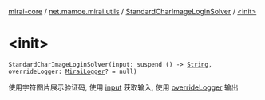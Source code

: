 [mirai-core](../../index.md) / [net.mamoe.mirai.utils](../index.md) / [StandardCharImageLoginSolver](index.md) / [&lt;init&gt;](./-init-.md)

# &lt;init&gt;

`StandardCharImageLoginSolver(input: suspend () -> `[`String`](https://kotlinlang.org/api/latest/jvm/stdlib/kotlin/-string/index.html)`, overrideLogger: `[`MiraiLogger`](../-mirai-logger/index.md)`? = null)`

使用字符图片展示验证码, 使用 [input](#) 获取输入, 使用 [overrideLogger](#) 输出

